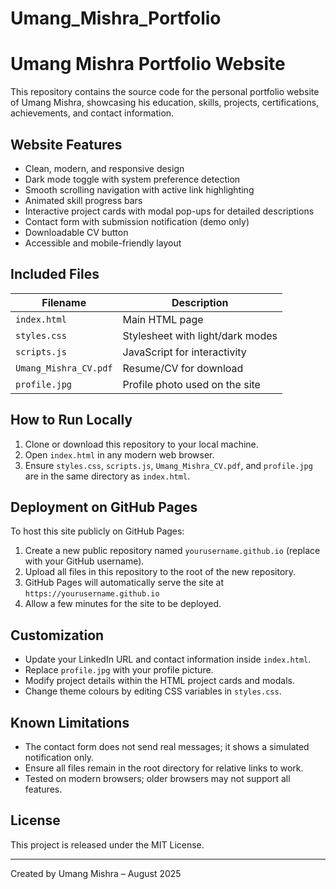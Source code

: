 # Umang_Mishra_Portfolio
# Umang Mishra Portfolio Website

This repository contains the source code for the personal portfolio website of Umang Mishra, showcasing his education, skills, projects, certifications, achievements, and contact information.

## Website Features

- Clean, modern, and responsive design
- Dark mode toggle with system preference detection
- Smooth scrolling navigation with active link highlighting
- Animated skill progress bars
- Interactive project cards with modal pop-ups for detailed descriptions
- Contact form with submission notification (demo only)
- Downloadable CV button
- Accessible and mobile-friendly layout

## Included Files

| Filename                  | Description                     |
|---------------------------|---------------------------------|
| `index.html`              | Main HTML page                  |
| `styles.css`              | Stylesheet with light/dark modes|
| `scripts.js`              | JavaScript for interactivity    |
| `Umang_Mishra_CV.pdf`     | Resume/CV for download          |
| `profile.jpg`             | Profile photo used on the site  |

## How to Run Locally

1. Clone or download this repository to your local machine.
2. Open `index.html` in any modern web browser.
3. Ensure `styles.css`, `scripts.js`, `Umang_Mishra_CV.pdf`, and `profile.jpg` are in the same directory as `index.html`.

## Deployment on GitHub Pages

To host this site publicly on GitHub Pages:

1. Create a new public repository named `yourusername.github.io` (replace with your GitHub username).
2. Upload all files in this repository to the root of the new repository.
3. GitHub Pages will automatically serve the site at  
   `https://yourusername.github.io`
4. Allow a few minutes for the site to be deployed.

## Customization

- Update your LinkedIn URL and contact information inside `index.html`.
- Replace `profile.jpg` with your profile picture.
- Modify project details within the HTML project cards and modals.
- Change theme colours by editing CSS variables in `styles.css`.

## Known Limitations

- The contact form does not send real messages; it shows a simulated notification only.
- Ensure all files remain in the root directory for relative links to work.
- Tested on modern browsers; older browsers may not support all features.

## License

This project is released under the MIT License.

---

Created by Umang Mishra – August 2025
